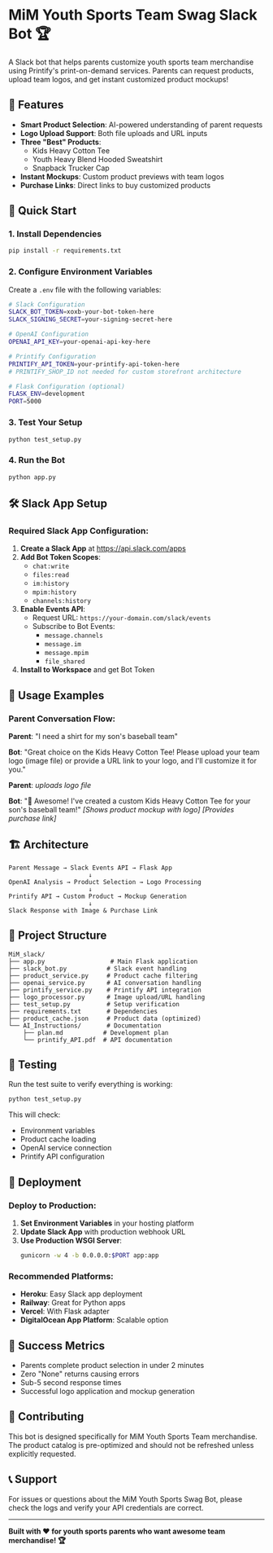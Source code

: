 # MiM Youth Sports Team Swag Slack Bot 🏆

A Slack bot that helps parents customize youth sports team merchandise using Printify's print-on-demand services. Parents can request products, upload team logos, and get instant customized product mockups!

## 🎯 Features

- **Smart Product Selection**: AI-powered understanding of parent requests
- **Logo Upload Support**: Both file uploads and URL inputs
- **Three "Best" Products**: 
  - Kids Heavy Cotton Tee
  - Youth Heavy Blend Hooded Sweatshirt  
  - Snapback Trucker Cap
- **Instant Mockups**: Custom product previews with team logos
- **Purchase Links**: Direct links to buy customized products

## 🚀 Quick Start

### 1. Install Dependencies
```bash
pip install -r requirements.txt
```

### 2. Configure Environment Variables
Create a `.env` file with the following variables:

```bash
# Slack Configuration
SLACK_BOT_TOKEN=xoxb-your-bot-token-here
SLACK_SIGNING_SECRET=your-signing-secret-here

# OpenAI Configuration  
OPENAI_API_KEY=your-openai-api-key-here

# Printify Configuration
PRINTIFY_API_TOKEN=your-printify-api-token-here
# PRINTIFY_SHOP_ID not needed for custom storefront architecture

# Flask Configuration (optional)
FLASK_ENV=development
PORT=5000
```

### 3. Test Your Setup
```bash
python test_setup.py
```

### 4. Run the Bot
```bash
python app.py
```

## 🛠️ Slack App Setup

### Required Slack App Configuration:

1. **Create a Slack App** at https://api.slack.com/apps
2. **Add Bot Token Scopes**:
   - `chat:write`
   - `files:read`
   - `im:history`
   - `mpim:history`
   - `channels:history`
3. **Enable Events API**:
   - Request URL: `https://your-domain.com/slack/events`
   - Subscribe to Bot Events:
     - `message.channels`
     - `message.im`
     - `message.mpim`
     - `file_shared`
4. **Install to Workspace** and get Bot Token

## 📝 Usage Examples

### Parent Conversation Flow:

**Parent**: "I need a shirt for my son's baseball team"

**Bot**: "Great choice on the Kids Heavy Cotton Tee! Please upload your team logo (image file) or provide a URL link to your logo, and I'll customize it for you."

**Parent**: *uploads logo file*

**Bot**: "🎉 Awesome! I've created a custom Kids Heavy Cotton Tee for your son's baseball team!"
*[Shows product mockup with logo]*
*[Provides purchase link]*

## 🏗️ Architecture

```
Parent Message → Slack Events API → Flask App
                      ↓
OpenAI Analysis → Product Selection → Logo Processing
                      ↓
Printify API → Custom Product → Mockup Generation
                      ↓
Slack Response with Image & Purchase Link
```

## 📁 Project Structure

```
MiM_slack/
├── app.py                  # Main Flask application
├── slack_bot.py           # Slack event handling
├── product_service.py     # Product cache filtering  
├── openai_service.py      # AI conversation handling
├── printify_service.py    # Printify API integration
├── logo_processor.py      # Image upload/URL handling
├── test_setup.py          # Setup verification
├── requirements.txt       # Dependencies
├── product_cache.json     # Product data (optimized)
└── AI_Instructions/       # Documentation
    ├── plan.md           # Development plan
    └── printify_API.pdf  # API documentation
```

## 🧪 Testing

Run the test suite to verify everything is working:

```bash
python test_setup.py
```

This will check:
- Environment variables
- Product cache loading
- OpenAI service connection
- Printify API configuration

## 🚀 Deployment

### Deploy to Production:

1. **Set Environment Variables** in your hosting platform
2. **Update Slack App** with production webhook URL
3. **Use Production WSGI Server**:
   ```bash
   gunicorn -w 4 -b 0.0.0.0:$PORT app:app
   ```

### Recommended Platforms:
- **Heroku**: Easy Slack app deployment
- **Railway**: Great for Python apps
- **Vercel**: With Flask adapter
- **DigitalOcean App Platform**: Scalable option

## 🎯 Success Metrics

- Parents complete product selection in under 2 minutes
- Zero "None" returns causing errors  
- Sub-5 second response times
- Successful logo application and mockup generation

## 🤝 Contributing

This bot is designed specifically for MiM Youth Sports Team merchandise. The product catalog is pre-optimized and should not be refreshed unless explicitly requested.

## 📞 Support

For issues or questions about the MiM Youth Sports Swag Bot, please check the logs and verify your API credentials are correct.

---

**Built with ❤️ for youth sports parents who want awesome team merchandise! 🏆** 